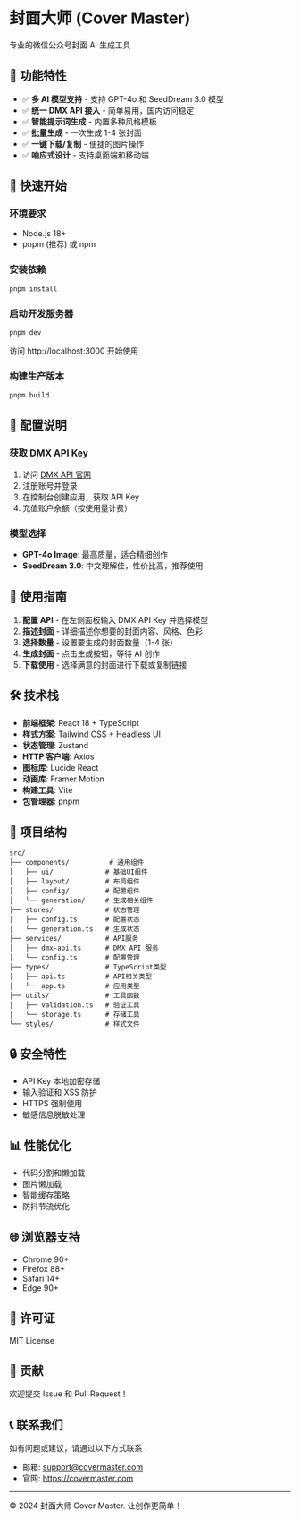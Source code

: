 # 封面大师 (Cover Master)

专业的微信公众号封面 AI 生成工具

## 🌟 功能特性

- ✅ **多 AI 模型支持** - 支持 GPT-4o 和 SeedDream 3.0 模型
- ✅ **统一 DMX API 接入** - 简单易用，国内访问稳定
- ✅ **智能提示词生成** - 内置多种风格模板
- ✅ **批量生成** - 一次生成 1-4 张封面
- ✅ **一键下载/复制** - 便捷的图片操作
- ✅ **响应式设计** - 支持桌面端和移动端

## 🚀 快速开始

### 环境要求

- Node.js 18+
- pnpm (推荐) 或 npm

### 安装依赖

```bash
pnpm install
```

### 启动开发服务器

```bash
pnpm dev
```

访问 http://localhost:3000 开始使用

### 构建生产版本

```bash
pnpm build
```

## 🔧 配置说明

### 获取 DMX API Key

1. 访问 [DMX API 官网](https://www.dmxapi.cn)
2. 注册账号并登录
3. 在控制台创建应用，获取 API Key
4. 充值账户余额（按使用量计费）

### 模型选择

- **GPT-4o Image**: 最高质量，适合精细创作
- **SeedDream 3.0**: 中文理解佳，性价比高，推荐使用

## 📱 使用指南

1. **配置 API** - 在左侧面板输入 DMX API Key 并选择模型
2. **描述封面** - 详细描述你想要的封面内容、风格、色彩
3. **选择数量** - 设置要生成的封面数量（1-4 张）
4. **生成封面** - 点击生成按钮，等待 AI 创作
5. **下载使用** - 选择满意的封面进行下载或复制链接

## 🛠️ 技术栈

- **前端框架**: React 18 + TypeScript
- **样式方案**: Tailwind CSS + Headless UI
- **状态管理**: Zustand
- **HTTP 客户端**: Axios
- **图标库**: Lucide React
- **动画库**: Framer Motion
- **构建工具**: Vite
- **包管理器**: pnpm

## 📁 项目结构

```
src/
├── components/          # 通用组件
│   ├── ui/             # 基础UI组件
│   ├── layout/         # 布局组件
│   ├── config/         # 配置组件
│   └── generation/     # 生成相关组件
├── stores/             # 状态管理
│   ├── config.ts       # 配置状态
│   └── generation.ts   # 生成状态
├── services/           # API服务
│   ├── dmx-api.ts      # DMX API 服务
│   └── config.ts       # 配置管理
├── types/              # TypeScript类型
│   ├── api.ts          # API相关类型
│   └── app.ts          # 应用类型
├── utils/              # 工具函数
│   ├── validation.ts   # 验证工具
│   └── storage.ts      # 存储工具
└── styles/             # 样式文件
```

## 🔒 安全特性

- API Key 本地加密存储
- 输入验证和 XSS 防护
- HTTPS 强制使用
- 敏感信息脱敏处理

## 📊 性能优化

- 代码分割和懒加载
- 图片懒加载
- 智能缓存策略
- 防抖节流优化

## 🌐 浏览器支持

- Chrome 90+
- Firefox 88+
- Safari 14+
- Edge 90+

## 📄 许可证

MIT License

## 🤝 贡献

欢迎提交 Issue 和 Pull Request！

## 📞 联系我们

如有问题或建议，请通过以下方式联系：

- 邮箱: support@covermaster.com
- 官网: https://covermaster.com

---

© 2024 封面大师 Cover Master. 让创作更简单！
